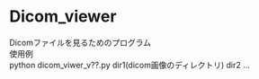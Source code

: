 # Dicom_viewer
Dicomファイルを見るためのプログラム  
使用例  
python dicom_viwer_v??.py dir1(dicom画像のディレクトリ) dir2 ...  
